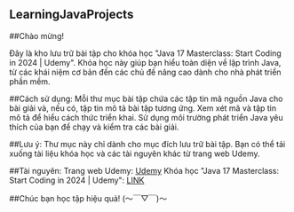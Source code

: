 ## LearningJavaProjects
##Chào mừng!

Đây là kho lưu trữ bài tập cho khóa học "Java 17 Masterclass: Start Coding in 2024 | Udemy". Khóa học này giúp bạn hiểu toàn diện về lập trình Java, từ các khái niệm cơ bản đến các chủ đề nâng cao dành cho nhà phát triển phần mềm.

##Cách sử dụng:
Mỗi thư mục bài tập chứa các tập tin mã nguồn Java cho bài giải và, nếu có, tập tin mô tả bài tập tương ứng.
Xem xét mã và tập tin mô tả để hiểu cách thức triển khai.
Sử dụng môi trường phát triển Java yêu thích của bạn để chạy và kiểm tra các bài giải.

##Lưu ý:
Thư mục này chỉ dành cho mục đích lưu trữ bài tập.
Bạn có thể tải xuống tài liệu khóa học và các tài nguyên khác từ trang web Udemy.

##Tài nguyên:
Trang web Udemy: [Udemy](https://www.udemy.com/)
Khóa học "Java 17 Masterclass: Start Coding in 2024 | Udemy": [LINK](https://www.udemy.com/course/java-the-complete-java-developer-course/?couponCode=KEEPLEARNING)

##Chúc bạn học tập hiệu quả! (〜￣▽￣)〜
